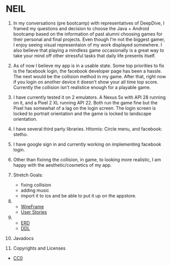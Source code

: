 # NEIL
1. In my conversations (pre bootcamp) with representatives of DeepDive, I framed my questions and decision to choose the 
Java + Android bootcamp based on the information of past alumni choosing games for their personal and final projects. Even though
I'm not the biggest gamer, I enjoy seeing visual representaion of my work displayed somewhere. I also believe that playing a 
mindless game occasionally is a great way to take your mind off other stressful tasks that daily life presents itself.

2. As of now I believe my app is in a usable state. Some top priorities to fix is the facebook login, the facebook developer 
page has been a hassle. The next would be the collision method in my game. After that, right now if you login on another device 
it doesn't show your all time top score. Currently the collision isn't realistice enough for a playable game.

3. I have currently tested it on 2 emulators. A Nexus 5x with API 28 running on it, and a Pixel 2 XL running API 22. Both run
the game fine but the Pixel has somewhat of a lag on the login screen. The login screen is locked to portrait orientation and the
game is locked to landscape orientation.

4. I have several third party libraries. Hitomis: Circle menu, and facebook: stetho.

5. I have google sign in and currently working on implementing facebook login.

6. Other than fixinng the collision, in game, to looking more realistic, I am happy with the aesthetic/cosmetics of my app.

7. Stretch Goals: 
    * fixing collision
    * adding music
    * import it to ios and be able to put it up on the appstore. 
    
8. * [WireFrame](docs/NEIL_wireframe.pdf)
   * [User Stories](docs/UserStories.pdf)

9. * [ERD](docs/NEIL_Erd.pdf)
   * [DDL](docs/ddl.sql)
   
10. Javadocs

11. Copyrights and Licenses
   * [CC0](https://creativecommons.org/publicdomain/zero/1.0/legalcode)
